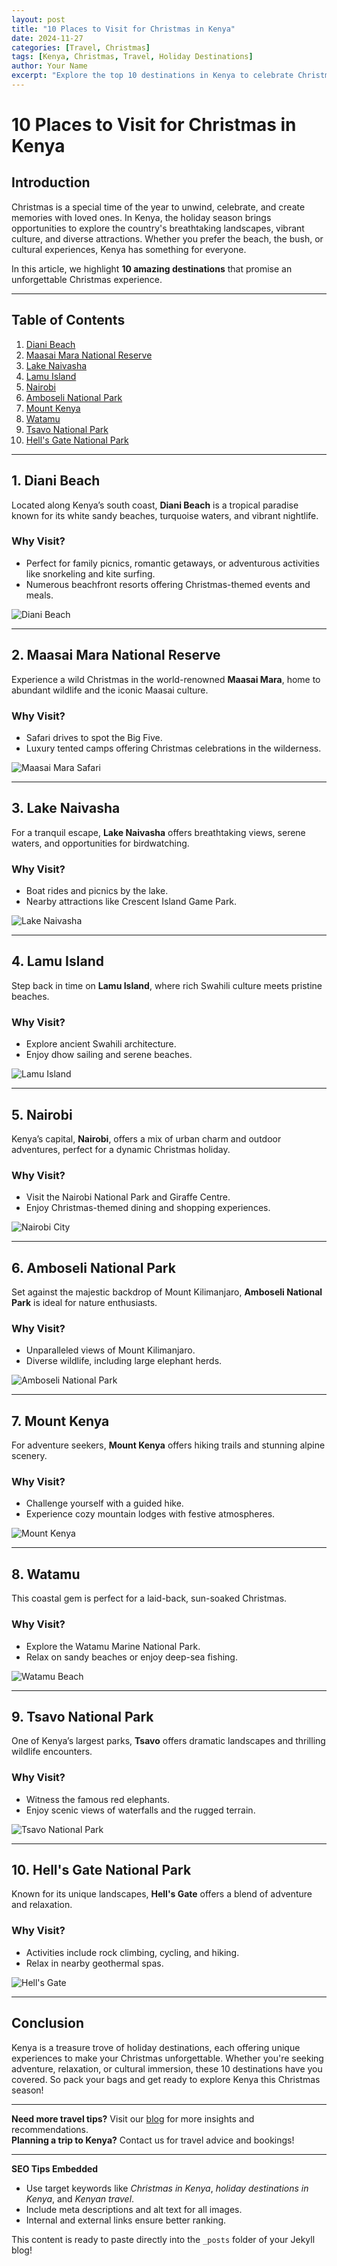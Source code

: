 ```yaml
---
layout: post
title: "10 Places to Visit for Christmas in Kenya"
date: 2024-11-27
categories: [Travel, Christmas]
tags: [Kenya, Christmas, Travel, Holiday Destinations]
author: Your Name
excerpt: "Explore the top 10 destinations in Kenya to celebrate Christmas with family and friends. From serene beaches to thrilling safaris, discover the magic of Kenya this holiday season."
---
```


# 10 Places to Visit for Christmas in Kenya

## Introduction
Christmas is a special time of the year to unwind, celebrate, and create memories with loved ones. In Kenya, the holiday season brings opportunities to explore the country's breathtaking landscapes, vibrant culture, and diverse attractions. Whether you prefer the beach, the bush, or cultural experiences, Kenya has something for everyone.

In this article, we highlight **10 amazing destinations** that promise an unforgettable Christmas experience.

---

## Table of Contents
1. [Diani Beach](#1-diani-beach)
2. [Maasai Mara National Reserve](#2-maasai-mara-national-reserve)
3. [Lake Naivasha](#3-lake-naivasha)
4. [Lamu Island](#4-lamu-island)
5. [Nairobi](#5-nairobi)
6. [Amboseli National Park](#6-amboseli-national-park)
7. [Mount Kenya](#7-mount-kenya)
8. [Watamu](#8-watamu)
9. [Tsavo National Park](#9-tsavo-national-park)
10. [Hell's Gate National Park](#10-hells-gate-national-park)

---

## 1. Diani Beach
Located along Kenya’s south coast, **Diani Beach** is a tropical paradise known for its white sandy beaches, turquoise waters, and vibrant nightlife. 

### Why Visit?
- Perfect for family picnics, romantic getaways, or adventurous activities like snorkeling and kite surfing.
- Numerous beachfront resorts offering Christmas-themed events and meals.

![Diani Beach](https://www.example.com/diani-beach-image)

---

## 2. Maasai Mara National Reserve
Experience a wild Christmas in the world-renowned **Maasai Mara**, home to abundant wildlife and the iconic Maasai culture.

### Why Visit?
- Safari drives to spot the Big Five.
- Luxury tented camps offering Christmas celebrations in the wilderness.

![Maasai Mara Safari](https://www.example.com/maasai-mara-image)

---

## 3. Lake Naivasha
For a tranquil escape, **Lake Naivasha** offers breathtaking views, serene waters, and opportunities for birdwatching.

### Why Visit?
- Boat rides and picnics by the lake.
- Nearby attractions like Crescent Island Game Park.

![Lake Naivasha](https://www.example.com/lake-naivasha-image)

---

## 4. Lamu Island
Step back in time on **Lamu Island**, where rich Swahili culture meets pristine beaches.

### Why Visit?
- Explore ancient Swahili architecture.
- Enjoy dhow sailing and serene beaches.

![Lamu Island](https://www.example.com/lamu-island-image)

---

## 5. Nairobi
Kenya’s capital, **Nairobi**, offers a mix of urban charm and outdoor adventures, perfect for a dynamic Christmas holiday.

### Why Visit?
- Visit the Nairobi National Park and Giraffe Centre.
- Enjoy Christmas-themed dining and shopping experiences.

![Nairobi City](https://www.example.com/nairobi-city-image)

---

## 6. Amboseli National Park
Set against the majestic backdrop of Mount Kilimanjaro, **Amboseli National Park** is ideal for nature enthusiasts.

### Why Visit?
- Unparalleled views of Mount Kilimanjaro.
- Diverse wildlife, including large elephant herds.

![Amboseli National Park](https://www.example.com/amboseli-image)

---

## 7. Mount Kenya
For adventure seekers, **Mount Kenya** offers hiking trails and stunning alpine scenery.

### Why Visit?
- Challenge yourself with a guided hike.
- Experience cozy mountain lodges with festive atmospheres.

![Mount Kenya](https://www.example.com/mount-kenya-image)

---

## 8. Watamu
This coastal gem is perfect for a laid-back, sun-soaked Christmas.

### Why Visit?
- Explore the Watamu Marine National Park.
- Relax on sandy beaches or enjoy deep-sea fishing.

![Watamu Beach](https://www.example.com/watamu-image)

---

## 9. Tsavo National Park
One of Kenya’s largest parks, **Tsavo** offers dramatic landscapes and thrilling wildlife encounters.

### Why Visit?
- Witness the famous red elephants.
- Enjoy scenic views of waterfalls and the rugged terrain.

![Tsavo National Park](https://www.example.com/tsavo-image)

---

## 10. Hell's Gate National Park
Known for its unique landscapes, **Hell's Gate** offers a blend of adventure and relaxation.

### Why Visit?
- Activities include rock climbing, cycling, and hiking.
- Relax in nearby geothermal spas.

![Hell's Gate](https://www.example.com/hells-gate-image)

---

## Conclusion
Kenya is a treasure trove of holiday destinations, each offering unique experiences to make your Christmas unforgettable. Whether you're seeking adventure, relaxation, or cultural immersion, these 10 destinations have you covered. So pack your bags and get ready to explore Kenya this Christmas season!

---

**Need more travel tips?** Visit our [blog](https://example.com/blog) for more insights and recommendations.  
**Planning a trip to Kenya?** Contact us for travel advice and bookings!

---

**SEO Tips Embedded**  
- Use target keywords like *Christmas in Kenya*, *holiday destinations in Kenya*, and *Kenyan travel*.  
- Include meta descriptions and alt text for all images.  
- Internal and external links ensure better ranking.

This content is ready to paste directly into the `_posts` folder of your Jekyll blog!
